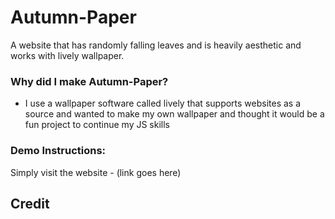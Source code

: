 # Autumn-Paper
A website that has randomly falling leaves and is heavily aesthetic and works with lively wallpaper.


### Why did I make Autumn-Paper?
- I use a wallpaper software called lively that supports websites as a source and wanted to make my own wallpaper and thought it would be a fun project to continue my JS skills
### Demo Instructions:
Simply visit the website - (link goes here)

## Credit

